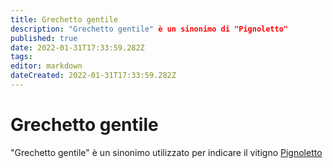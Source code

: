 ```yaml
---
title: Grechetto gentile
description: "Grechetto gentile" è un sinonimo di "Pignoletto"
published: true
date: 2022-01-31T17:33:59.282Z
tags: 
editor: markdown
dateCreated: 2022-01-31T17:33:59.282Z
---
```


# Grechetto gentile

"Grechetto gentile" è un sinonimo utilizzato per indicare il vitigno [Pignoletto](/vitigni/Italia/bacca-bianca/pignoletto)